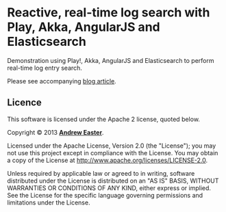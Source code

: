 Reactive, real-time log search with Play, Akka, AngularJS and Elasticsearch
===========================================================================

Demonstration using Play!, Akka, AngularJS and Elasticsearch to perform real-time log entry search.

Please see accompanying [blog article](http://www.dreweaster.com/blog/2013/07/08/reactive-real-time-log-search-with-play-akka-angularjs-and-elasticsearch/).

## Licence

This software is licensed under the Apache 2 license, quoted below.

Copyright &copy; 2013 **[Andrew Easter](http://www.dreweaster.com/)**.

Licensed under the Apache License, Version 2.0 (the "License"); you may not use this project except in compliance with the License. You may obtain a copy of the License at http://www.apache.org/licenses/LICENSE-2.0.

Unless required by applicable law or agreed to in writing, software distributed under the License is distributed on an "AS IS" BASIS, WITHOUT WARRANTIES OR CONDITIONS OF ANY KIND, either express or implied. See the License for the specific language governing permissions and limitations under the License.

